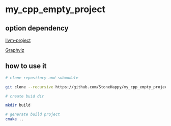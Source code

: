 # my_cpp_empty_project

## option dependency
[llvm-project](https://github.com/llvm/llvm-project/releases)


[Graphviz](https://graphviz.org/download/)

## how to use it
```bash
# clone repository and submodule

git clone --recursive https://github.com/StoneHappy/my_cpp_empty_project.git

# create buid dir

mkdir build

# generate build project
cmake ..
```